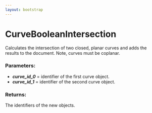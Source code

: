 ```yaml
---
layout: bootstrap
---
```


# CurveBooleanIntersection

Calculates the intersection of two closed, planar curves and adds
        the results to the document. Note, curves must be coplanar.
          

### Parameters:

- ***curve_id_0*** = identifier of the first curve object.
- ***curve_id_1*** = identifier of the second curve object.
        

### Returns:


The identifiers of the new objects.
        


